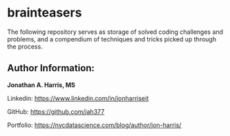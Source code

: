 # brainteasers
The following repository serves as storage of solved coding challenges and problems, and a compendium of techniques and tricks picked up through the process.

## Author Information:
**Jonathan A. Harris, MS**

Linkedin: https://www.linkedin.com/in/jonharriseit

GitHub: https://github.com/jah377

Portfolio: https://nycdatascience.com/blog/author/jon-harris/

